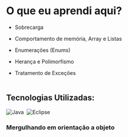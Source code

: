 # O que eu aprendi aqui?


 - Sobrecarga
 
 - Comportamento de memória, Array e Listas

 - Enumerações (Enums)

 - Herança e Polimorfismo

 - Tratamento de Exceções
<br><br>
## Tecnologias Utilizadas:

![Java](https://img.shields.io/badge/Java-ED8B00?style=for-the-badge&logo=java&logoColor=white")&nbsp;
![Eclipse](https://img.shields.io/badge/Eclipse-FE7A16.svg?style=for-the-badge&logo=Eclipse&logoColor=white)

### Mergulhando em orientação a objeto
